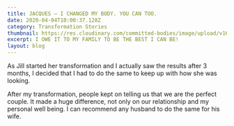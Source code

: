 ```yaml
---
title: JACQUES – I CHANGED MY BODY. YOU CAN TOO.
date: 2020-04-04T10:00:37.128Z
category: Transformation Stories
thumbnail: https://res.cloudinary.com/committed-bodies/image/upload/v1642427758/blog/JacqueBeforeAfter_mwqmce.jpg
excerpt: I OWE IT TO MY FAMILY TO BE THE BEST I CAN BE!
layout: blog
---
```

As Jill started her transformation and I actually saw the results after 3 months, I decided that I had to do the same to keep up with how she was looking.

After my transformation, people kept on telling us that we are the perfect couple. It made a huge difference, not only on our relationship and my personal well being. I can recommend any husband to do the same for his wife.